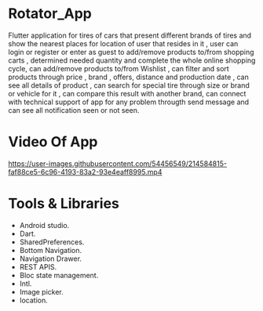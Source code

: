 # Rotator_App
Flutter application for tires of cars that present different brands of tires and show the nearest places for location of user that resides in it , 
user can login or register or enter as guest to add/remove products to/from shopping carts , 
determined needed quantity and complete the whole online shopping cycle, 
can add/remove products to/from Wishlist , can filter and sort products through price , brand , offers, distance and production date ,
can see all details of product , 
can search for special tire through size or brand or vehicle for it , can compare this result with another brand,
can connect with technical support of app for any problem througth send message
and can see all notification seen or not seen.


# Video Of App
https://user-images.githubusercontent.com/54456549/214584815-faf88ce5-6c96-4193-83a2-93e4eaff8995.mp4


# Tools & Libraries
- Android studio.
- Dart.
- SharedPreferences.
- Bottom Navigation.
- Navigation Drawer.
- REST APIS.
- Bloc state management.
- Intl.
- Image picker.
- location.

